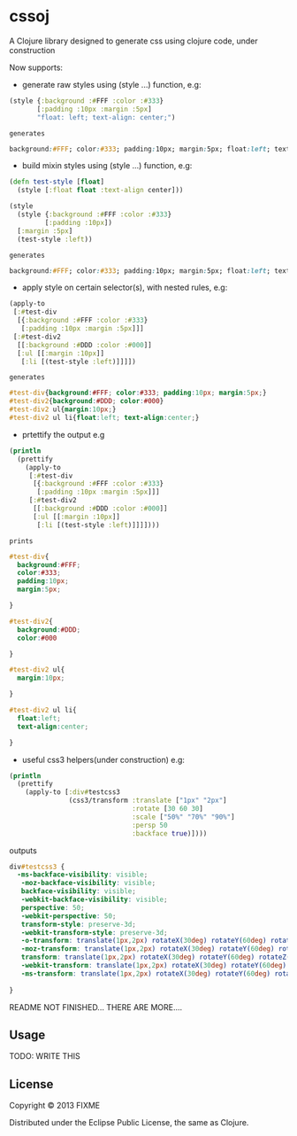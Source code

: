 # cssoj

A Clojure library designed to generate css using clojure code, under construction

Now supports:

 - generate raw styles using (style ...) function, e.g:

```clojure
(style {:background :#FFF :color :#333}
       [:padding :10px :margin :5px]
	   "float: left; text-align: center;")
```
	generates

```css
background:#FFF; color:#333; padding:10px; margin:5px; float:left; text-align:center;
```

 - build mixin styles using (style ...) function, e.g:
	
```clojure
(defn test-style [float]
  (style [:float float :text-align center]))

(style 
  (style {:background :#FFF :color :#333}
         [:padding :10px])
  [:margin :5px]
  (test-style :left))
```
	generates

```css
background:#FFF; color:#333; padding:10px; margin:5px; float:left; text-align:center;
```

 - apply style on certain selector(s), with nested rules, e.g:

```clojure
(apply-to 
 [:#test-div
  [{:background :#FFF :color :#333}
   [:padding :10px :margin :5px]]]
 [:#test-div2
  [[:background :#DDD :color :#000]]
  [:ul [[:margin :10px]]
   [:li [(test-style :left)]]]])
```
	generates

```css
#test-div{background:#FFF; color:#333; padding:10px; margin:5px;}
#test-div2{background:#DDD; color:#000}
#test-div2 ul{margin:10px;}
#test-div2 ul li{float:left; text-align:center;}
```

 - prtettify the output e.g

```clojure
(println
  (prettify
    (apply-to 
     [:#test-div
      [{:background :#FFF :color :#333}
       [:padding :10px :margin :5px]]]
     [:#test-div2
      [[:background :#DDD :color :#000]]
      [:ul [[:margin :10px]]
       [:li [(test-style :left)]]]])))
```
	prints

```css
#test-div{
  background:#FFF; 
  color:#333; 
  padding:10px; 
  margin:5px;

}

#test-div2{
  background:#DDD; 
  color:#000

}

#test-div2 ul{
  margin:10px;

}

#test-div2 ul li{
  float:left; 
  text-align:center;

}
```

 - useful css3 helpers(under construction) e.g:

```clojure
(println 
  (prettify
    (apply-to [:div#testcss3
               (css3/transform :translate ["1px" "2px"] 
                               :rotate [30 60 30] 
                               :scale ["50%" "70%" "90%"]
                               :persp 50
                               :backface true)])))
```
outputs

```css
div#testcss3 {
  -ms-backface-visibility: visible;
   -moz-backface-visibility: visible;
   backface-visibility: visible;
   -webkit-backface-visibility: visible;
   perspective: 50;
   -webkit-perspective: 50;
   transform-style: preserve-3d;
   -webkit-transform-style: preserve-3d;
   -o-transform: translate(1px,2px) rotateX(30deg) rotateY(60deg) rotateZ(30deg) scale3d(50%,70%,90%) ;
   -moz-transform: translate(1px,2px) rotateX(30deg) rotateY(60deg) rotateZ(30deg) scale3d(50%,70%,90%) ;
   transform: translate(1px,2px) rotateX(30deg) rotateY(60deg) rotateZ(30deg) scale3d(50%,70%,90%) ;
   -webkit-transform: translate(1px,2px) rotateX(30deg) rotateY(60deg) rotateZ(30deg) scale3d(50%,70%,90%) ;
   -ms-transform: translate(1px,2px) rotateX(30deg) rotateY(60deg) rotateZ(30deg) scale3d(50%,70%,90%) ;
   
}
```

README NOT FINISHED... THERE ARE MORE....

## Usage

TODO: WRITE THIS

## License

Copyright © 2013 FIXME

Distributed under the Eclipse Public License, the same as Clojure.
